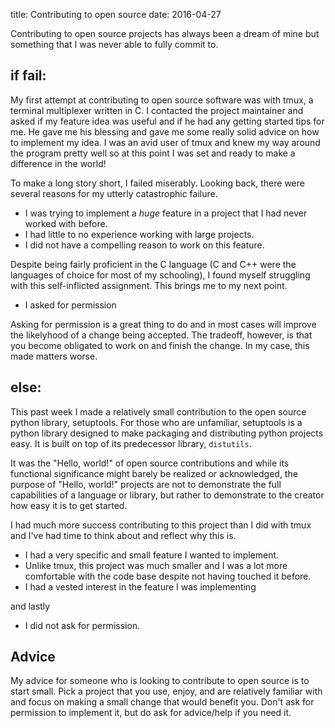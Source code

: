 title: Contributing to open source
date: 2016-04-27

Contributing to open source projects has always been a dream of mine but
something that I was never able to fully commit to.

## if fail:

My first attempt at contributing to open source software was with tmux, a
terminal multiplexer written in C. I contacted the project maintainer and asked
if my feature idea was useful and if he had any getting started tips for me. He
gave me his blessing and gave me some really solid advice on how to implement
my idea. I was an avid user of tmux and knew my way around the program pretty
well so at this point I was set and ready to make a difference in the world!

To make a long story short, I failed miserably. Looking back, there were
several reasons for my utterly catastrophic failure.

* I was trying to implement a *huge* feature in a project that I had never
  worked with before.
* I had little to no experience working with large projects.
* I did not have a compelling reason to work on this feature.

Despite being fairly proficient in the C language (C and C++ were the languages
of choice for most of my schooling), I found myself struggling with this
self-inflicted assignment. This brings me to my next point.

* I asked for permission

Asking for permission is a great thing to do and in most cases will improve the
likelyhood of a change being accepted. The tradeoff, however, is that you
become obligated to work on and finish the change. In my case, this made
matters worse.

## else:

This past week I made a relatively small contribution to the open source python
library, setuptools. For those who are unfamiliar, setuptools is a python
library designed to make packaging and distributing python projects easy. It is
built on top of its predecessor library, `distutils`.

It was the "Hello, world!" of open source contributions and while its
functional significance might barely be realized or acknowledged, the purpose
of "Hello, world!" projects are not to demonstrate the full capabilities of a
language or library, but rather to demonstrate to the creator how easy it is to
get started.

I had much more success contributing to this project than I did with tmux and
I've had time to think about and reflect why this is.

* I had a very specific and small feature I wanted to implement.
* Unlike tmux, this project was much smaller and I was a lot more comfortable
  with the code base despite not having touched it before.
* I had a vested interest in the feature I was implementing

and lastly

* I did not ask for permission.

## Advice
My advice for someone who is looking to contribute to open source is to start
small. Pick a project that you use, enjoy, and are relatively familiar with and
focus on making a small change that would benefit you. Don't ask for permission
to implement it, but do ask for advice/help if you need it.
